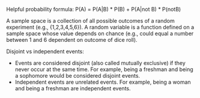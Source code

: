 Helpful probability formula:
P(A) = P(A|B) * P(B) + P(A|not B) * P(notB)

A sample space is a collection of all possible outcomes of a random experiment (e.g., {1,2,3,4,5,6}).
A random variable is a function defined on a sample space whose value depends on chance (e.g., could equal a number between 1 and 6 dependent on outcome of dice roll).

Disjoint vs independent events:
* Events are considered disjoint (also called mutually exclusive) if they never occur at the same time. For example, being a freshman and being a sophomore would be considered disjoint events.
* Independent events are unrelated events. For example, being a woman and being a freshman are independent events.
